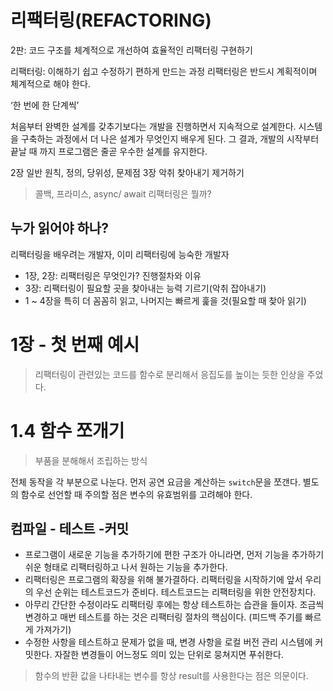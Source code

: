 # 리팩터링(REFACTORING)

2판: 코드 구조를 체계적으로 개선하여 효율적인 리팩터링 구현하기

리팩터링: 이해하기 쉽고 수정하기 편하게 만드는 과정
리팩터링은 반드시 계획적이며 체계적으로 해야 한다.

‘한 번에 한 단계씩’

처음부터 완벽한 설계를 갖추기보다는 개발을 진행하면서 지속적으로 설계한다.
시스템을 구축하는 과정에서 더 나은 설계가 무엇인지 배우게 된다.
그 결과, 개발의 시작부터 끝날 때 까지 프로그램은 줄곧 우수한 설계를 유지한다.

2장 일반 원칙, 정의, 당위성, 문제점
3장 악취 찾아내기 제거하기

> 콜백, 프라미스, async/ await 리팩터링은 뭘까?

## 누가 읽어야 하나?

리팩터링을 배우려는 개발자, 이미 리팩터링에 능숙한 개발자

* 1장, 2장: 리팩터링은 무엇인가? 진행절차와 이유
* 3장: 리팩터링이 필요할 곳을 찾아내는 능력 기르기(악취 잡아내기)
* 1 ~ 4장을 특히 더 꼼꼼히 읽고, 나머지는 빠르게 훑을 것(필요할 때 찾아 읽기)

# 1장 - 첫 번째 예시

> 리팩터링이 관련있는 코드를 함수로 분리해서 응집도를 높이는 듯한 인상을 주었다.

# 1.4 함수 쪼개기

> 부품을 분해해서 조립하는 방식

전체 동작을 각 부분으로 나눈다. 먼저 공연 요금을 계산하는 `switch`문을 쪼갠다. 별도의 함수로 선언할 때 주의할 점은 변수의 유효범위를 고려해야 한다.

## 컴파일 - 테스트 -커밋

* 프로그램이 새로운 기능을 추가하기에 편한 구조가 아니라면, 먼저 기능을 추가하기 쉬운 형태로 리팩터링하고 나서 원하는 기능을 추가한다.
* 리팩터링은 프로그램의 확장을 위해 불가결하다. 리팩터링을 시작하기에 앞서 우리의 우선 순위는 테스트코드가 준비다. 테스트코드는 리팩터링을 위한 안전장치다.
* 아무리 간단한 수정이라도 리팩터링 후에는 항상 테스트하는 습관을 들이자. 조금씩 변경하고 매번 테스트를 하는 것은 리팩터링 절차의 핵심이다. (피드백 주기를 빠르게 가져가기)
* 수정한 사항을 테스트하고 문제가 없을 때, 변경 사항을 로컬 버전 관리 시스템에 커밋한다. 자잘한 변경들이 어느정도 의미 있는 단위로 뭉쳐지면 푸쉬한다.

> 함수의 반환 값을 나타내는 변수를 항상 result를 사용한다는 점은 의문이다.